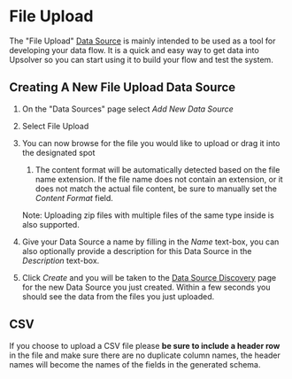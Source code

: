 # File Upload

The "File Upload" [Data Source](README.md) is mainly intended to be used as a tool for developing your data flow. It is a quick and easy way to get data into Upsolver so you can start using it to build your flow and test the system.

## Creating A New File Upload Data Source

1. On the "Data Sources" page select _Add New Data Source_
2. Select File Upload
3. You can now browse for the file you would like to upload or drag it into the designated spot

   1.  The content format will be automatically detected based on the file name extension. If the file name does not contain an extension, or it does not match the actual file content, be sure to manually set the _Content Format_ field.

      Note: Uploading zip files with multiple files of the same type inside is also supported.

4. Give your Data Source a name by filling in the _Name_ text-box, you can also optionally provide a description for this Data Source in the _Description_ text-box.

5. Click _Create_ and you will be taken to the [Data Source Discovery](/DataSources/data-source-discovery.md) page for the new Data Source you just created. Within a few seconds you should see the data from the files you just uploaded.

## CSV

If you choose to upload a CSV file please **be sure to include a header row** in the file and make sure there are no duplicate column names, the header names will become the names of the fields in the generated schema.
